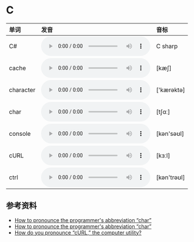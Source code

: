 
# C

| 单词  | 发音 | 音标 |
| :-- | :-- | :-- |
| C# | <audio :src="$withBase('/audio/C%23.mp3')" controls="controls" controlslist="nodownload"></audio> | C sharp |
| cache | <audio :src="$withBase('/audio/cache.mp3')" controls="controls" controlslist="nodownload"></audio> | [kæʃ] |
| character | <audio :src="$withBase('/audio/character.mp3')" controls="controls" controlslist="nodownload"></audio> | ['kærəktə] |
| char | <audio :src="$withBase('/audio/char.mp3')" controls="controls" controlslist="nodownload"></audio> | [tʃɑː] |
| console | <audio :src="$withBase('/audio/console.mp3')" controls="controls" controlslist="nodownload"></audio> | [kən'səʊl] |
| cURL | <audio :src="$withBase('/audio/cURL.mp3')" controls="controls" controlslist="nodownload"></audio> | [kɜːl] |
| ctrl | <audio :src="$withBase('/audio/ctrl.mp3')" controls="controls" controlslist="nodownload"></audio> | [kən'trəʊl] |

## 参考资料

- [How to pronounce the programmer's abbreviation “char”](https://english.stackexchange.com/questions/60154/how-to-pronounce-the-programmers-abbreviation-char)
- [How to pronounce the programmer's abbreviation “char”](https://english.stackexchange.com/questions/60154/how-to-pronounce-the-programmers-abbreviation-char)
- [How do you pronounce “cURL,” the computer utility?](https://english.stackexchange.com/questions/48735/how-do-you-pronounce-curl-the-computer-utility?rq=1)
